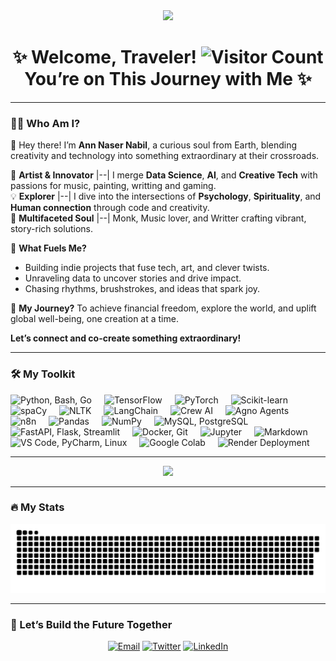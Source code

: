 <div align="center">
  <img height="500" src="https://c4.wallpaperflare.com/wallpaper/220/987/639/ubuntu-linux-terminal-hacker-wallpaper-preview.jpg" />
</div>


<h1 align="center">✨ Welcome, Traveler! <img src="https://komarev.com/ghpvc/?username=AnnNaserNabil&style=flat-square&label=🌟&color=blue" alt="Visitor Count" /> You’re on This Journey with Me ✨</h1>

---

<h3 align="left">👨‍💻 Who Am I?</h3>

👋 Hey there! I’m **Ann Naser Nabil**, a curious soul from Earth, blending creativity and technology into something extraordinary at their crossroads.


🎨 **Artist & Innovator** |--| I merge **Data Science**, **AI**, and **Creative Tech** with passions for music, painting, writting and gaming.  
💡 **Explorer** |--| I dive into the intersections of **Psychology**, **Spirituality**, and **Human connection** through code and creativity.  
🥋 **Multifaceted Soul** |--| Monk, Music lover, and Writter crafting vibrant, story-rich solutions.  

🌟 **What Fuels Me?**  
- Building indie projects that fuse tech, art, and clever twists.  
- Unraveling data to uncover stories and drive impact.  
- Chasing rhythms, brushstrokes, and ideas that spark joy.  

🚀 **My Journey?** To achieve financial freedom, explore the world, and uplift global well-being, one creation at a time.

**Let’s connect and co-create something extraordinary!**

---

### 🛠 My Toolkit

<div align="left">

<!-- Programming & Scripting -->
<img src="https://skillicons.dev/icons?i=python,bash,go" height="40" title="Python, Bash, Go" />
<img width="12" />

<!-- AI/ML Frameworks -->
<img src="https://img.shields.io/badge/TensorFlow-FF6F00?logo=tensorflow&logoColor=black&style=for-the-badge" height="40" title="TensorFlow" />
<img width="12" />
<img src="https://img.shields.io/badge/PyTorch-EE4C2C?logo=pytorch&logoColor=white&style=for-the-badge" height="40" title="PyTorch" />
<img width="12" />
<img src="https://skillicons.dev/icons?i=scikit-learn" height="40" title="Scikit-learn" />
<img width="12" />

<!-- NLP -->
<img src="https://img.shields.io/badge/spaCy-09A3D5?logo=spacy&logoColor=white&style=for-the-badge" height="40" title="spaCy" />
<img width="12" />
<img src="https://img.shields.io/badge/NLTK-4B8BBE?style=for-the-badge" height="40" title="NLTK" />
<img width="12" />

<!-- LLM Ecosystem -->
<img src="https://img.shields.io/badge/LangChain-000000?logo=langchain&logoColor=white&style=for-the-badge" height="40" title="LangChain" />
<img width="12" />
<img src="https://img.shields.io/badge/Crew%20AI-9146FF?style=for-the-badge&logoColor=white" height="40" title="Crew AI" />
<img width="12" />
<img src="https://img.shields.io/badge/Agno%20Agents-1F1F1F?style=for-the-badge&logoColor=white" height="40" title="Agno Agents" />
<img width="12" />

<!-- Automation & Workflow -->
<img src="https://img.shields.io/badge/n8n-EF2D5E?logo=n8n&logoColor=white&style=for-the-badge" height="40" title="n8n" />
<img width="12" />

<!-- Data Tools -->
<img src="https://img.shields.io/badge/pandas-150458?logo=pandas&logoColor=white&style=for-the-badge" height="40" title="Pandas" />
<img width="12" />
<img src="https://img.shields.io/badge/NumPy-013243?logo=numpy&logoColor=white&style=for-the-badge" height="40" title="NumPy" />
<img width="12" />
<img src="https://skillicons.dev/icons?i=mysql,postgres" height="40" title="MySQL, PostgreSQL" />
<img width="12" />

<!-- Backend & APIs -->
<img src="https://skillicons.dev/icons?i=fastapi,flask,streamlit" height="40" title="FastAPI, Flask, Streamlit" />
<img width="12" />
<img src="https://skillicons.dev/icons?i=docker,git" height="40" title="Docker, Git" />
<img width="12" />

<!-- Visualization -->
<img src="https://skillicons.dev/icons?i=jupyter" height="40" title="Jupyter" />
<img width="12" />
<img src="https://skillicons.dev/icons?i=markdown" height="40" title="Markdown" />
<img width="12" />

<!-- IDEs and OS -->
<img src="https://skillicons.dev/icons?i=vscode,pycharm,linux" height="40" title="VS Code, PyCharm, Linux" />
<img width="12" />
<img src="https://skillicons.dev/icons?i=colab" height="40" title="Google Colab" />
<img width="12" />
<img src="https://img.shields.io/badge/Render-00979D?style=for-the-badge&logo=render&logoColor=white" height="40" title="Render Deployment" />
<img width="12" />


</div>

---

<p align="center">
  <img src="https://api.boot.dev/v1/users/public/04f479d8-e1c5-4f08-82c5-f4cfc860f4e2/thumbnail" >
</p>

---

<h3 align="left">🔥 My Stats</h3>

![](https://raw.githubusercontent.com/CompetitiveLin/Snake-in-Contribution-Grid/output/github-contribution-grid-snake.svg)

---

<h3 align="left">🌌 Let’s Build the Future Together</h3>

<div align="center">
  <a href="mailto:ann.n.nabil@example.com"><img src="https://img.shields.io/badge/Email-Me-blue?style=for-the-badge" alt="Email" /></a>
  <a href="https://twitter.com/ann_naser"><img src="https://img.shields.io/badge/Twitter-Follow-1DA1F2?style=for-the-badge&logo=twitter" alt="Twitter" /></a>
  <a href="https://linkedin.com/in/ann-naser-nabil"><img src="https://img.shields.io/badge/LinkedIn-Connect-0077B5?style=for-the-badge&logo=linkedin" alt="LinkedIn" /></a>
</div>
